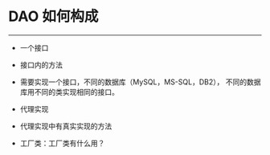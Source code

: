 # DAO 如何构成

-------

* 一个接口

* 接口内的方法

* 需要实现一个接口，不同的数据库（MySQL，MS-SQL，DB2），
不同的数据库用不同的类实现相同的接口。

* 代理实现

* 代理实现中有真实实现的方法

* 工厂类：工厂类有什么用？

